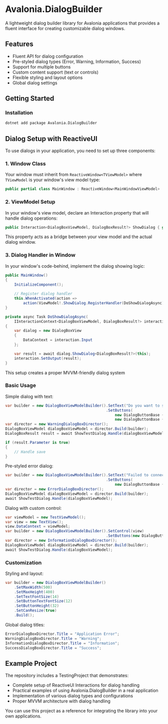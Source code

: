 # Avalonia.DialogBuilder

A lightweight dialog builder library for Avalonia applications that provides a fluent interface for creating customizable dialog windows.

## Features
- Fluent API for dialog configuration
- Pre-styled dialog types (Error, Warning, Information, Success)
- Support for multiple buttons
- Custom content support (text or controls)
- Flexible styling and layout options
- Global dialog settings

## Getting Started

### Installation
```bash
dotnet add package Avalonia.DialogBuilder
```

## Dialog Setup with ReactiveUI

To use dialogs in your application, you need to set up three components:

### 1. Window Class
Your window must inherit from `ReactiveWindow<TViewModel>` where `TViewModel` is your window's view model type:
```csharp
public partial class MainWindow : ReactiveWindow<MainWindowViewModel>
```

### 2. ViewModel Setup
In your window's view model, declare an Interaction property that will handle dialog operations:

```csharp
public Interaction<DialogBoxViewModel, DialogBoxResult?> ShowDialog { get; } = new();
```

This property acts as a bridge between your view model and the actual dialog window.

### 3. Dialog Handler in Window
In your window's code-behind, implement the dialog showing logic:

```csharp
public MainWindow()
{
    InitializeComponent();
    
    // Register dialog handler
    this.WhenActivated(action => 
        action(ViewModel!.ShowDialog.RegisterHandler(DoShowDialogAsync)));
}

private async Task DoShowDialogAsync(
    IInteractionContext<DialogBoxViewModel, DialogBoxResult?> interaction)
{
    var dialog = new DialogBoxView
    {
        DataContext = interaction.Input
    };

    var result = await dialog.ShowDialog<DialogBoxResult?>(this);
    interaction.SetOutput(result);
}
```

This setup creates a proper MVVM-friendly dialog system

### Basic Usage

Simple dialog with text:
```csharp
var builder = new DialogBoxViewModelBuilder().SetText("Do you want to save changes?")
                                             .SetButtons(
                                                 new DialogButtonBase { Text = "Save", CommandParameter = true },
                                                 new DialogButtonBase { Text = "Cancel", CommandParameter = false });
var director = new WarningDialogBoxDirector();
DialogBoxViewModel dialogBoxViewModel = director.Build(builder);
DialogBoxResult result = await ShowTestDialog.Handle(dialogBoxViewModel);

if (result.Parameter is true)
{
    // Handle save
}
```

Pre-styled error dialog:
```csharp
var builder = new DialogBoxViewModelBuilder().SetText("Failed to connect to the server.")
                                             .SetButtons(
                                                 new DialogButtonBase { Text = "OK" });
var director = new ErrorDialogBoxDirector();
DialogBoxViewModel dialogBoxViewModel = director.Build(builder);
await ShowTestDialog.Handle(dialogBoxViewModel);
```

Dialog with custom control:
```csharp
var viewModel = new TestViewModel();
var view = new TextView();
view.DataContext = viewModel;
var builder = new DialogBoxViewModelBuilder().SetControl(view)
                                             .SetButtons(new DialogButtonBase { Text = "Close" });
var director = new InformationDialogBoxDirector();
DialogBoxViewModel dialogBoxViewModel = director.Build(builder);
await ShowTestDialog.Handle(dialogBoxViewModel);
```

### Customization

Styling and layout:
```csharp
var builder = new DialogBoxViewModelBuilder()
    .SetMaxWidth(500)
    .SetMaxHeight(400)
    .SetTextFontSize(14)
    .SetButtonTextFontSize(12)
    .SetButtonHeight(32)
    .SetCanResize(true)
    .Build();
```

Global dialog titles:
```csharp
ErrorDialogBoxDirector.Title = "Application Error";
WarningDialogBoxDirector.Title = "Warning";
InformationDialogBoxDirector.Title = "Information";
SuccessDialogBoxDirector.Title = "Success";
```

## Example Project

The repository includes a TestingProject that demonstrates:
- Complete setup of ReactiveUI Interactions for dialog handling
- Practical examples of using Avalonia.DialogBuilder in a real application
- Implementation of various dialog types and configurations
- Proper MVVM architecture with dialog handling

You can use this project as a reference for integrating the library into your own applications.

